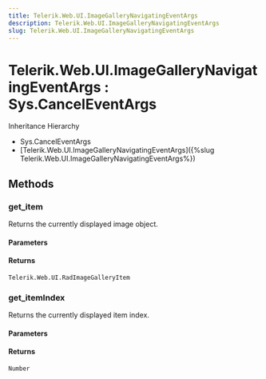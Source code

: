 ```yaml
---
title: Telerik.Web.UI.ImageGalleryNavigatingEventArgs
description: Telerik.Web.UI.ImageGalleryNavigatingEventArgs
slug: Telerik.Web.UI.ImageGalleryNavigatingEventArgs
---
```


# Telerik.Web.UI.ImageGalleryNavigatingEventArgs : Sys.CancelEventArgs 


Inheritance Hierarchy

* Sys.CancelEventArgs
* [Telerik.Web.UI.ImageGalleryNavigatingEventArgs]({%slug Telerik.Web.UI.ImageGalleryNavigatingEventArgs%})


## Methods

###  get_item

Returns the currently displayed image object.

#### Parameters

#### Returns

`Telerik.Web.UI.RadImageGalleryItem` 

### get_itemIndex

Returns the currently displayed item index.

#### Parameters

#### Returns

`Number` 

